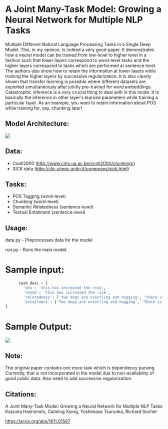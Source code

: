 # A Joint Many-Task Model: Growing a Neural Network for Multiple NLP Tasks

Multiple Different Natural Language Processing Tasks in a Single Deep Model. This, in my opinion, is indeed a very good
paper. It demonstrates how a neural model can be trained from low-level to higher level in a fashion such that lower layers
correspond to word-level tasks and the higher layers correspond to tasks which are performed at sentence level.
The authors also show how to retain the information at lower layers while training the higher layers by successive regularization.
It is also clearly shown that transfer learning is possible where different datasets are exploited simultaneously after jointly
pre-trained for word embeddings. Catastrophic inference is a very crucial thing to deal with in this mode.
It is basically the inference in other layer's learned parameters while training a particular layer. As an example, you want to retain information about POS while training for, say, chunking later!

## Model Architecture:

![](images/model.png)

## Data:

* Conll2000 (http://www.cnts.ua.ac.be/conll2000/chunking/)
* SICK data (http://clic.cimec.unitn.it/composes/sick.html)

## Tasks:

* POS Tagging (word-level)
* Chunking (word-level)
* Semantic Relatedness (sentence-level)
* Textual Entailment (sentence-level)

## Usage:

data.py - Preprocesses data for the model

run.py  - Runs the main model.

# Sample input:

```python
      task_desc = {
        'pos': 'this has increased the risk',
        'chunk': 'this has increased the risk',
        'relatedness': ['two dogs are wrestling and hugging', 'there is no dog wrestling and hugging'],
        'entailment': ['Two dogs are wrestling and hugging', 'There is no dog wrestling and hugging']
}

```

# Sample Output:

![](images/result.png)


## Note:

The original paper contains one more task which is dependency parsing. Currently, that is not incorporated in the model due to
non-availability of good public data. Also need to add successive regularization.

## Citations:

A Joint Many-Task Model: Growing a Neural Network for Multiple NLP Tasks
Kazuma Hashimoto, Caiming Xiong, Yoshimasa Tsuruoka, Richard Socher

https://arxiv.org/abs/1611.01587
